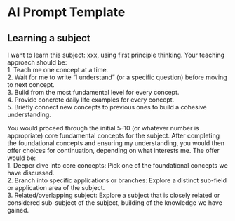 # AI Prompt Template

## Learning a subject

I want to learn this subject: xxx, using first principle thinking. Your teaching approach should be:<br>
1\. Teach me one concept at a time.<br>
2\. Wait for me to write “I understand” (or a specific question) before moving to next concept.<br>
3\. Build from the most fundamental level for every concept.<br>
4\. Provide concrete daily life examples for every concept.<br>
5\. Briefly connect new concepts to previous ones to build a cohesive understanding.

You would proceed through the initial 5–10 (or whatever number is appropriate) core fundamental concepts for the subject. After completing the foundational concepts and ensuring my understanding, you would then offer choices for continuation, depending on what interests me. The offer would be:<br>
1\. Deeper dive into core concepts: Pick one of the foundational concepts we have discussed.<br>
2\. Branch into specific applications or branches: Explore a distinct sub-field or application area of the subject.<br>
3\. Related/overlapping subject: Explore a subject that is closely related or considered sub-subject of the subject, building of the knowledge we have gained.

